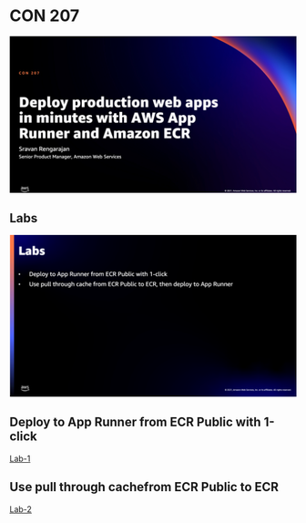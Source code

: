 
# CON 207

![Session](./images/session.png)

## Labs

![Labs](./images/labs.png)

## Deploy to App Runner from ECR Public with 1-click
[Lab-1](/Lab-1-One-click-launch.md)

## Use pull through cachefrom ECR Public to ECR
[Lab-2](/Lab-2-ECR-Pul-through-cache.md)